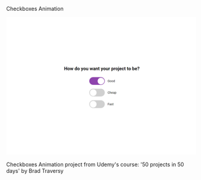 Checkboxes Animation

![Design preview image for checkboxes animation project](/images/preview.png)

Checkboxes Animation project from Udemy's course: '50 projects in 50 days' by Brad Traversy
